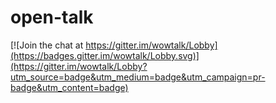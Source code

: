 # open-talk

[![Join the chat at https://gitter.im/wowtalk/Lobby](https://badges.gitter.im/wowtalk/Lobby.svg)](https://gitter.im/wowtalk/Lobby?utm_source=badge&utm_medium=badge&utm_campaign=pr-badge&utm_content=badge)